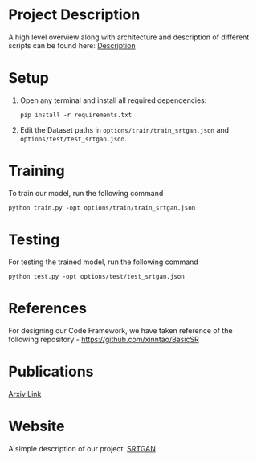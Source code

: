 # Project Description

A high level overview along with architecture and description of different scripts can be found here: [Description](Description.md)

# Setup

1. Open any terminal and install all required dependencies:

   ```
   pip install -r requirements.txt
   ```
2. Edit the Dataset paths in `options/train/train_srtgan.json` and `options/test/test_srtgan.json`.

# Training
To train our model, run the following command

```
python train.py -opt options/train/train_srtgan.json
```

# Testing
For testing the trained model, run the following command

```
python test.py -opt options/test/test_srtgan.json
```

# References
For designing our Code Framework, we have taken reference of the following repository - https://github.com/xinntao/BasicSR

# Publications
[Arxiv Link](https://arxiv.org/abs/2211.12180)

# Website
A simple description of our project: [SRTGAN](https://srtgan.github.io/)

